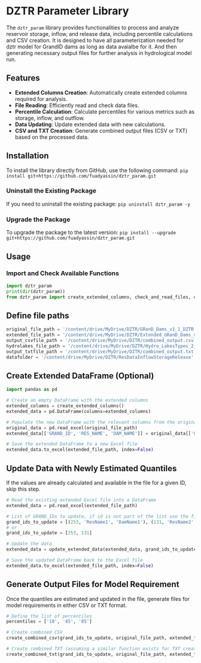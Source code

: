 # DZTR Parameter Library

The `dztr_param` library provides functionalities to process and analyze reservoir storage, inflow, and release data, including percentile calculations and CSV creation. It is designed to have all parameterization needed for dztr model for GrandID dams as long as data avaialbe for it. And then generating necessary output files for further analysis in hydrological model run.

## Features

- **Extended Columns Creation**: Automatically create extended columns required for analysis.
- **File Reading**: Efficiently read and check data files.
- **Percentile Calculation**: Calculate percentiles for various metrics such as storage, inflow, and outflow.
- **Data Updating**: Update extended data with new calculations.
- **CSV and TXT Creation**: Generate combined output files (CSV or TXT) based on the processed data.

## Installation

To install the library directly from GitHub, use the following command: `pip install git+https://github.com/fuadyassin/dztr_param.git`

### Uninstall the Existing Package

If you need to uninstall the existing package: `pip uninstall dztr_param -y`

### Upgrade the Package

To upgrade the package to the latest version: `pip install --upgrade git+https://github.com/fuadyassin/dztr_param.git`

## Usage

### Import and Check Available Functions

```python
import dztr_param
print(dir(dztr_param))
from dztr_param import create_extended_columns, check_and_read_files, calculate_percentiles, update_extended_data, create_combined_csv
```
## Define file paths
```python
original_file_path = '/content/drive/MyDrive/DZTR/GRanD_Dams_v1_1_DZTR.xlsx'
extended_file_path = '/content/drive/MyDrive/DZTR/Extended_GRanD_Dams_v1_1_DZTR.xlsx'
output_csvfile_path = '/content/drive/MyDrive/DZTR/combined_output.csv'
hydrolakes_file_path = '/content/drive/MyDrive/DZTR/Hydro_LakesTypes_2_3_DZTR.xlsx'
output_txtfile_path = '/content/drive/MyDrive/DZTR/combined_output.txt'
datafolder = '/content/drive/MyDrive/DZTR/ResDataInflowStorageRelease'
```
## Create Extended DataFrame (Optional)
```python
import pandas as pd

# Create an empty DataFrame with the extended columns
extended_columns = create_extended_columns()
extended_data = pd.DataFrame(columns=extended_columns)

# Populate the new DataFrame with the relevant columns from the original data
original_data = pd.read_excel(original_file_path)
extended_data[['GRAND_ID', 'RES_NAME', 'DAM_NAME']] = original_data[['GRAND_ID', 'RES_NAME', 'DAM_NAME']]

# Save the extended DataFrame to a new Excel file
extended_data.to_excel(extended_file_path, index=False)

```
## Update Data with Newly Estimated Quantiles
If the values are already calculated and available in the file for a given ID, skip this step.
```python
# Read the existing extended Excel file into a DataFrame
extended_data = pd.read_excel(extended_file_path)

# List of GRAND_IDs to update, if id is not part of the list use the first otherwise it just needs the id and will pick up names
grand_ids_to_update = [(253, 'ResName1', 'DamName1'), (131, 'ResName2', 'DamName2')]
# or
grand_ids_to_update = [253, 131]

# Update the data
extended_data = update_extended_data(extended_data, grand_ids_to_update, folder=datafolder)

# Save the updated DataFrame back to the Excel file
extended_data.to_excel(extended_file_path, index=False)
```
## Generate Output Files for Model Requirement
Once the quantiles are estimated and updated in the file, generate files for model requirements in either CSV or TXT format.
```python
# Define the list of percentiles
percentiles = ['10', '45', '85']

# Create combined CSV
create_combined_csv(grand_ids_to_update, original_file_path, extended_file_path, output_csvfile_path)

# Create combined TXT (assuming a similar function exists for TXT creation)
create_combined_txt(grand_ids_to_update, original_file_path, extended_file_path, hydrolakes_file_path, output_txtfile_path, percentiles)
```


